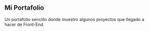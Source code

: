 ## Mi Portafolio

Un portafolio sencillo donde muestro algunos proyectos que llegado a hacer de Front-End.